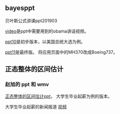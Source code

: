 ## bayesppt
贝叶斯公式讲课ppt201903

[video](https://github.com/leonStone/bayesppt/blob/master/obama.wmv)是ppt中需要用到的obama讲话视频。

[ppt10](https://github.com/leonStone/bayesppt/blob/master/%E8%B4%9D%E5%8F%B6%E6%96%AF%E7%A8%BF10-lmy.pptx)是初步版本，以美国总统大选为例。

[ppt11](https://github.com/leonStone/bayesppt/blob/master/%E8%B4%9D%E5%8F%B6%E6%96%AF%E7%A8%BF11.pptx)是最终版。
将应用页面中的MH370改成Boeing737。


## 正态整体的区间估计

### 赵旭的 ppt 和 wmv

[正态整体的区间估计ppt](https://github.com/leonStone/bayesppt/blob/master/%E8%B5%B5%E6%97%AD.ppt)， 大学生毕业起薪为例的版本。

大学生毕业起薪的新闻报道 [视频](https://github.com/leonStone/bayesppt/blob/master/%E8%B5%B5%E6%97%AD%E8%A7%86%E9%A2%91.wmv)
